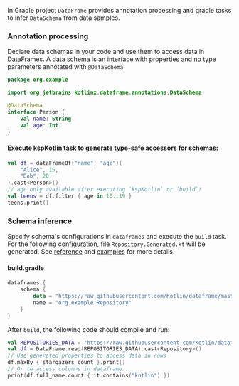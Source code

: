 [//]: # (title: Working with Data Schemas in Gradle project)

<!---IMPORT org.jetbrains.kotlinx.dataframe.samples.api.Schemas-->

In Gradle project `DataFrame` provides annotation processing and gradle tasks to infer `DataSchema` from data samples.  

### Annotation processing
Declare data schemas in your code and use them to access data in DataFrames.
A data schema is an interface with properties and no type parameters annotated with `@DataSchema`:
```kotlin
package org.example

import org.jetbrains.kotlinx.dataframe.annotations.DataSchema

@DataSchema
interface Person {
    val name: String
    val age: Int
}
```

#### Execute kspKotlin task to generate type-safe accessors for schemas: 

<!---FUN useProperties-->

```kotlin
val df = dataFrameOf("name", "age")(
    "Alice", 15,
    "Bob", 20
).cast<Person>()
// age only available after executing `kspKotlin` or `build`!
val teens = df.filter { age in 10..19 }
teens.print()
```

<!---END-->

### Schema inference
Specify schema's configurations in `dataframes`  and execute the `build` task.
For the following configuration, file `Repository.Generated.kt` will be generated.
See [reference](gradleReference.md) and [examples](gradleReference.md#examples) for more details.

#### build.gradle
```kotlin
dataframes {
    schema {
        data = "https://raw.githubusercontent.com/Kotlin/dataframe/master/data/jetbrains_repositories.csv"
        name = "org.example.Repository"
    }
}
```

After `build`, the following code should compile and run:

<!---FUN useInferredSchema-->

```kotlin
val REPOSITORIES_DATA = "https://raw.githubusercontent.com/Kotlin/dataframe/master/data/jetbrains_repositories.csv"
val df = DataFrame.read(REPOSITORIES_DATA).cast<Repository>()
// Use generated properties to access data in rows
df.maxBy { stargazers_count }.print()
// Or to access columns in dataframe.
print(df.full_name.count { it.contains("kotlin") })
```

<!---END-->


